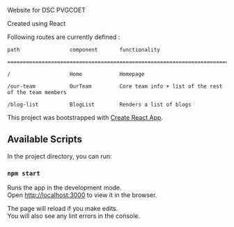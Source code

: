 Website for DSC PVGCOET

Created using React

Following routes are currently defined : 

    path                component       functionality 

    ========================================================================

    /                   Home            Homepage

    /our-team           OurTeam         Core team info + list of the rest of the team members

    /blog-list          BlogList        Renders a list of blogs


This project was bootstrapped with [Create React App](https://github.com/facebook/create-react-app).

## Available Scripts

In the project directory, you can run:

### `npm start`

Runs the app in the development mode.<br />
Open [http://localhost:3000](http://localhost:3000) to view it in the browser.

The page will reload if you make edits.<br />
You will also see any lint errors in the console.


